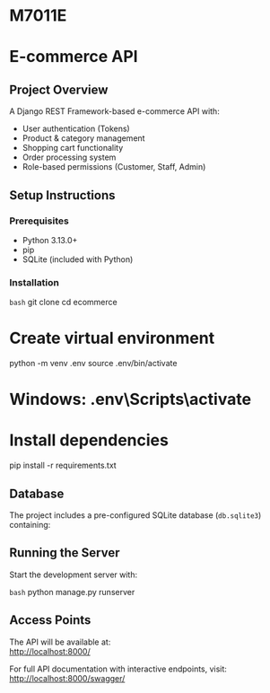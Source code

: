 # M7011E

# E-commerce API

## Project Overview
A Django REST Framework-based e-commerce API with:
- User authentication (Tokens)
- Product & category management  
- Shopping cart functionality
- Order processing system
- Role-based permissions (Customer, Staff, Admin)

## Setup Instructions

### Prerequisites
- Python 3.13.0+
- pip
- SQLite (included with Python)

### Installation
```bash```
git clone <repository-url>
cd ecommerce

# Create virtual environment
python -m venv .env
source .env/bin/activate  
# Windows: .env\Scripts\activate

# Install dependencies
pip install -r requirements.txt

## Database

The project includes a pre-configured SQLite database (`db.sqlite3`) containing:

## Running the Server

Start the development server with:

```bash```
python manage.py runserver

## Access Points

The API will be available at:  
[http://localhost:8000/](http://localhost:8000/)

For full API documentation with interactive endpoints, visit:  
[http://localhost:8000/swagger/](http://localhost:8000/swagger/)
